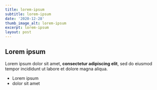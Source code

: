 ```yaml
---
title: lorem-ipsum
subtitle: lorem-ipsum
date: '2020-12-28'
thumb_image_alt: lorem-ipsum
excerpt: lorem-ipsum
layout: post
---
```

## Lorem ipsum

Lorem ipsum dolor sit amet, **consectetur adipiscing elit**, sed do eiusmod tempor incididunt ut labore et dolore magna aliqua.

- Lorem ipsum
- dolor sit amet